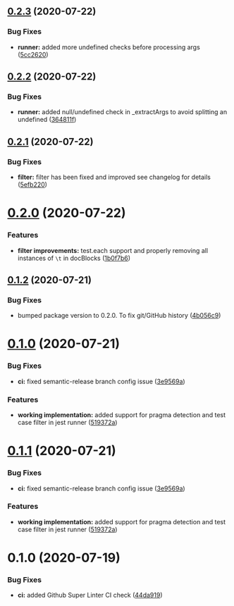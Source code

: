 ## [0.2.3](https://github.com/ryparker/jest-docblock-runner/compare/v0.2.2...v0.2.3) (2020-07-22)


### Bug Fixes

* **runner:** added more undefined checks before processing args ([5cc2620](https://github.com/ryparker/jest-docblock-runner/commit/5cc2620a148dd55ab8290fca7f2f54dce9c43382))

## [0.2.2](https://github.com/ryparker/jest-docblock-runner/compare/v0.2.1...v0.2.2) (2020-07-22)


### Bug Fixes

* **runner:** added null/undefined check in _extractArgs to avoid splitting an undefined ([364811f](https://github.com/ryparker/jest-docblock-runner/commit/364811f60365444344a4b718b2eb1a62d8f55ca6))

## [0.2.1](https://github.com/ryparker/jest-docblock-runner/compare/v0.2.0...v0.2.1) (2020-07-22)


### Bug Fixes

* **filter:** filter has been fixed and improved see changelog for details ([5efb220](https://github.com/ryparker/jest-docblock-runner/commit/5efb220a6ab5d7cf117972de85a9c2f9e4104aca))

# [0.2.0](https://github.com/ryparker/jest-docblock-runner/compare/v0.1.2...v0.2.0) (2020-07-22)


### Features

* **filter improvements:** test.each support and properly removing all instances of `\t` in docBlocks ([1b0f7b6](https://github.com/ryparker/jest-docblock-runner/commit/1b0f7b6ac9dfefcaf5bc058ead65339e98981c48))

## [0.1.2](https://github.com/ryparker/jest-docblock-runner/compare/v0.1.1...v0.1.2) (2020-07-21)


### Bug Fixes

* bumped package version to 0.2.0. To fix git/GitHub history ([4b056c9](https://github.com/ryparker/jest-docblock-runner/commit/4b056c9706222d3c1890c618730ee6cfd9e457c2))

# [0.1.0](https://github.com/ryparker/jest-docblock-runner/compare/v0.0.0...v0.1.0) (2020-07-21)


### Bug Fixes

* **ci:** fixed semantic-release branch config issue ([3e9569a](https://github.com/ryparker/jest-docblock-runner/commit/3e9569a642cb64bc72a689bfe8f7b5e7f7cddd62))


### Features

* **working implementation:** added support for pragma detection and test case filter in jest runner ([519372a](https://github.com/ryparker/jest-docblock-runner/commit/519372ad731aaeca020ec4659f56d3205e4540da))

# [0.1.1](https://github.com/ryparker/jest-docblock-runner/compare/v1.0.0...v1.1.0) (2020-07-21)


### Bug Fixes

* **ci:** fixed semantic-release branch config issue ([3e9569a](https://github.com/ryparker/jest-docblock-runner/commit/3e9569a642cb64bc72a689bfe8f7b5e7f7cddd62))


### Features

* **working implementation:** added support for pragma detection and test case filter in jest runner ([519372a](https://github.com/ryparker/jest-docblock-runner/commit/519372ad731aaeca020ec4659f56d3205e4540da))

# 0.1.0 (2020-07-19)


### Bug Fixes

* **ci:** added Github Super Linter CI check ([44da919](https://github.com/ryparker/jest-allure-runner/commit/44da9192c9124bfd50e9d7b729b9b2521f814261))
